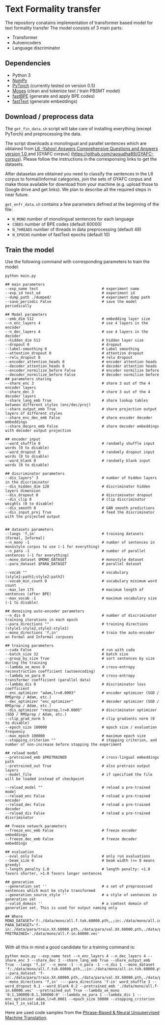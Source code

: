 # Text Formality transfer

The repository conatains implementation of transformer based model for text formality transfer
The model consists of 3 main parts:
- Transformer
- Autoencoders
- Language discriminator

## Dependencies

* Python 3
* [NumPy](http://www.numpy.org/)
* [PyTorch](http://pytorch.org/) (currently tested on version 0.5)
* [Moses](http://www.statmt.org/moses/) (clean and tokenize text / train PBSMT model)
* [fastBPE](https://github.com/glample/fastBPE) (generate and apply BPE codes)
* [fastText](https://github.com/facebookresearch/fastText) (generate embeddings)

## Download / preprocess data

The `get_fin_data.sh` script will take care of installing everything (except PyTorch) and preprocessing the data.

The script downloads a monolingual and parallel sentences which are obtained from [L6 -Yahoo! Answers Comprehensive Questions and Answers version 1.0 ](https://webscope.sandbox.yahoo.com/catalog.php?datatype=l) and [GYAFC corpus] (https://github.com/raosudha89/GYAFC-corpus). Please follow the instructions in the corresponsing links to get the datasets.

After datasetas are obtained you need to classify the sentences in the L6 corpus to formal/informal categories, join the sets of GYAFC corpus and make those available for download from your machine (e.g. upload those to Google drive and get links). We plan to describe all the required steps in near future.


`get_enfr_data.sh` contains a few parameters defined at the beginning of the file:
- `N_MONO` number of monolingual sentences for each language
- `CODES` number of BPE codes (default 60000)
- `N_THREADS` number of threads in data preprocessing (default 48)
- `N_EPOCHS` number of fastText epochs (default 10)

## Train the model

Use the following command with corresponding parameters to train the model:

```
python main.py 

## main parameters
--exp_name test                             # experiment name
--exp_id test_ud                            # experiment id
--dump_path ./dumped/                       # experiment dump path
--save_periodic False                       # save the model periodically

## Model parameters
--emb_dim 512                               # embedding layer size
--n_enc_layers 4                            # use 4 layers in the encoder
--n_dec_layers 4                            # use 4 layers in the decoder
--hidden_dim 512                            # hidden layer size
--dropout 0                                 # dropout
--label-smoothing 0                         # Label smoothing
--attention_dropout 0                       # attention dropout
--relu_dropout 0                            # relu dropout
--encoder_attention_heads 8                 # encoder attention heads
--decoder_attention_heads 8                 # decoder attention heads
--encoder_normilize_before False            # encoder normilize before
--decoder_normilize_before False            # decoder normilize before
## parameters sharing
--share_enc 3                               # share 3 out of the 4 encoder layers
--share_dec 3                               # share 3 out of the 4 decoder layers
--share_lang_emb True                       # share lookup tables between different styles (enc/dec/proj)
--share_output_emb True                     # share projection output layers of different styles
--share_enc_dec_emb False                   # share encoder decoder embeddings
--share_decpro_emb False                    # share decoder embeddings with decoder output projection

## encoder input
--word_shuffle 0                            # randomly shuffle input words (0 to disable)
--word_dropout 0                            # randomly dropout input words (0 to disable)
--word_blank 0                              # randomly blank input words (0 to disable)

## discriminator parameters
--dis_layers" 3                             # number of hidden layers in the discriminator
--dis_hidden_dim 128                        # discriminator hidden layers dimension
--dis_dropout 0                             # discriminator dropout
--dis_clip 0                                # clip discriminator weights (0 to disable)
--dis_smooth 0                              # GAN smooth predictions
--dis_input_proj True                       # feed the discriminator with the projected output


## datasets parameters
--langs 'f,in'                              # training datasets (Formal, Informal)
--n_mono -1                                 # number of sentences in monostyle corpus to use (-1 for everything)
--n_para -1                                 # number of parallel sentences (-1 for everything)
--mono_dataset $MONO_DATASET                # monostyle dataset
--para_dataset $PARA_DATASET                # parallel dataset

--vocab ""                                  # vocabulary (style1:path1;style2:path2)
--vocab_min_count 0                         # vocabulary minimum word count
--max_len 175                               # maximum length of sentences (after BPE)
--max_vocab -1                              # maximum vocabulary size (-1 to disable)

## denoising auto-encoder parameters
--n_dis 0                                   # number of discriminator training iterations in each epoch
--para_directions ""                        # training directions (style1-style2,style2-style1)
--mono_directions 'f,in'                    # train the auto-encoder on Formal and Informal corpuses

## training parameters
--cuda False                                # run with cuda
--batch_size 32                             # batch size
--group_by_size True                        # sort sentences by size during the training
--lambda_xe_mono 0                          # cross-entropy reconstruction coefficient (autoencoding)
--lambda_xe_para 0                          # cross-entropy transformer coefficient (parallel data)
--lambda_dis 0                              # discriminator loss coefficient
--enc_optimizer "adam,lr=0.0003"            # encoder optimizer (SGD / RMSprop / Adam, etc.)
--dec_optimizer "enc_optimizer"             # decoder optimizer (SGD / RMSprop / Adam, etc.)
--dis_optimizer "rmsprop,lr=0.0005"         # discriminator optimizer (SGD / RMSprop / Adam, etc.)
--clip_grad_norm 5                          # clip gradients norm (0 to disable)
--epoch_size 100000                         # epoch size / evaluation frequency
--max_epoch 100000                          # maximum epoch size
--stopping_criterion ""                     # stopping criterion, and number of non-increase before stopping the experiment

## reload model
--pretrained_emb $PRETRAINED                # cross-lingual embeddings path
--pretrained_out True                       # also pretrain output layers
--model_file                                # if specified the file will be loaded instead of checkpoint

--reload_model ""                           # reload a pre-trained model
--reload_enc False                          # reload a pre-trained encoder
--reload_dec False                          # reload a pre-trained decoder
--reload_dis False                          # reload a pre-trained discriminator

## freeze network parameters
--freeze_enc_emb False                      # freeze encoder embeddings
--freeze_dec_emb False                      # freeze decoder embeddings

## evaluation 
--eval_only False                           # only run evaluations
--beam_size 0                               # beam width (<= 0 means greedy)
--length_penalty 1.0                        # length penalty: <1.0 favors shorter, >1.0 favors longer sentences

## generation
--generation_set ''                         # a set of preprocessed sentences which must be style transformed
--generation_source_style ''                # a style of sentences in generation set
--valid_domain ''                           # a comtext domain of generation set. This is used for output naming only

## Where
MONO_DATASET='f:./data/mono/all.f.tok.60000.pth,,;in:./data/mono/all.in.tok.60000.pth,,'
PARA_DATASET='f-in:./data/para/train.XX.60000.pth,./data/para/val.XX.60000.pth,./data/para/test.XX.60000.pth'
PRETRAINED='./data/mono/all.f-in.60000.vec'


```

With all this in mind a good candidate for a training command is:

```
python main.py --exp_name test --n_enc_layers 4 --n_dec_layers 4 --share_enc 3 --share_dec 3 --share_lang_emb True --share_output_emb True --langs 'f,in' --n_mono -1 --n_para -1 --n_dis 1 --mono_dataset 'f:./data/mono/all.f.tok.60000.pth,,;in:./data/mono/all.in.tok.60000.pth,,' --para_dataset 'f-in:./data/para/train.XX.60000.pth,./data/para/val.XX.60000.pth,./data/para/test.XX.60000.pth' --mono_directions 'f,in' ----para_directions 'f-in' word_shuffle 3 --word_dropout 0.1 --word_blank 0.2 --pretrained_emb './data/mono/all.f-in.60000.vec' --pretrained_out True --lambda_xe_mono '0:1,100000:0.1,300000:0' --lambda_xe_para 1 --lambda_dis 1 --enc_optimizer adam,lr=0.0001 --epoch_size 50000 --stopping_criterion bleu_f_in_valid,10
```

Here are used code samples from the 
[Phrase-Based & Neural Unsupervised Machine Translation](https://github.com/facebookresearch/UnsupervisedMT).


